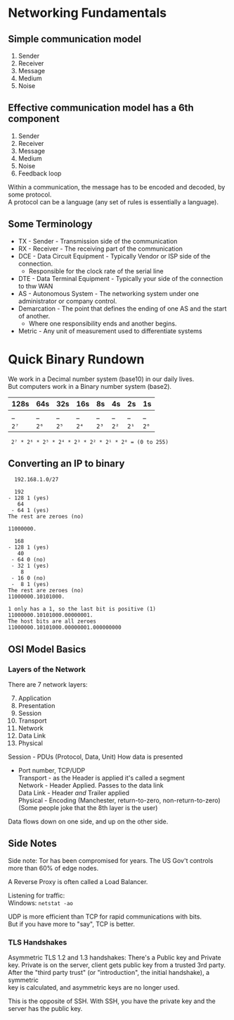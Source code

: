 
# Networking Fundamentals  


## Simple communication model  
1. Sender  
2. Receiver  
3. Message  
4. Medium  
5. Noise  

## Effective communication model has a 6th component  
1. Sender  
2. Receiver  
3. Message  
4. Medium  
5. Noise  
6. Feedback loop  


Within a communication, the message has to be encoded and decoded, by some protocol.  
A protocol can be a language (any set of rules is essentially a language).  

## Some Terminology  
* TX - Sender - Transmission side of the communication  
* RX - Receiver - The receiving part of the communication  
* DCE - Data Circuit Equipment -  Typically Vendor or ISP side of the connection.  
    * Responsible for the clock rate of the serial line  
* DTE - Data Terminal Equipment - Typically your side of the connection to thw WAN  
* AS - Autonomous System - The networking system under one administrator or company control.  
* Demarcation - The point that defines the ending of one AS and the start of another.  
    * Where one responsibility ends and another begins.  
* Metric - Any unit of measurement used to differentiate systems  



# Quick Binary Rundown  
We work in a Decimal number system (base10) in our daily lives.  
But computers work in a Binary number system (base2).  

| 128s |64s | 32s|16s | 8s | 4s | 2s | 1s |
|------|----|----|----|----|----|----|----|
| _    | _  |  _ | _  |  _ | _  | _  |  _ |
| `2⁷` |`2⁶`|`2⁵`|`2⁴`|`2³`|`2²`|`2¹`|`2⁰`|

```
 2⁷ * 2⁶ * 2⁵ * 2⁴ * 2³ * 2² * 2¹ * 2⁰ = (0 to 255)  
```
## Converting an IP to binary  
```
  192.168.1.0/27  

  192
- 128 1 (yes)  
   64  
 - 64 1 (yes)  
The rest are zeroes (no) 

11000000.  

  168  
- 128 1 (yes)  
   40  
 - 64 0 (no)  
 - 32 1 (yes)  
    8  
 - 16 0 (no)  
 -  8 1 (yes)  
The rest are zeroes (no)  
11000000.10101000.  

1 only has a 1, so the last bit is positive (1)  
11000000.10101000.00000001.  
The host bits are all zeroes  
11000000.10101000.00000001.000000000  
```


## OSI Model Basics  
### Layers of the Network  
There are 7 network layers:  

7. Application  
6. Presentation  
5. Session  
4. Transport  
3. Network  
2. Data Link  
1. Physical  

Session - PDUs (Protocol, Data, Unit) How data is presented  
* Port number, TCP/UDP  
Transport - as the Header is applied it's called a segment  
Network - Header Applied. Passes to the data link  
Data Link - Header *and* Trailer applied  
Physical - Encoding (Manchester, return-to-zero, non-return-to-zero)  
(Some people joke that the 8th layer is the user)  

Data flows down on one side, and up on the other side.  







## Side Notes  
Side note: Tor has been compromised for years. The US Gov't controls more than 60% of edge nodes.  

A Reverse Proxy is often called a Load Balancer.  

Listening for traffic:  
Windows: `netstat -ao`

UDP is more efficient than TCP for rapid communications with bits.  
But if you have more to "say", TCP is better.  


### TLS Handshakes  
Asymmetric TLS 1.2 and 1.3 handshakes: 
There's a Public key and Private key. Private is on the server, client gets 
public key from a trusted 3rd party.  
After the "third party trust" (or "introduction", the initial handshake), a symmetric  
key is calculated, and asymmetric keys are no longer used.  

This is the opposite of SSH. With SSH, you have the private key and the server has the 
public key.  


